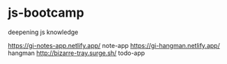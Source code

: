 # js-bootcamp
deepening js knowledge

https://gi-notes-app.netlify.app/     note-app
https://gi-hangman.netlify.app/     hangman
http://bizarre-tray.surge.sh/   todo-app
